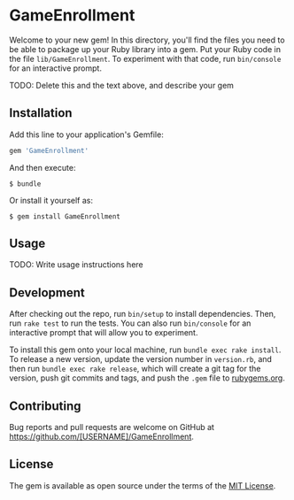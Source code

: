 # GameEnrollment

Welcome to your new gem! In this directory, you'll find the files you need to be able to package up your Ruby library into a gem. Put your Ruby code in the file `lib/GameEnrollment`. To experiment with that code, run `bin/console` for an interactive prompt.

TODO: Delete this and the text above, and describe your gem

## Installation

Add this line to your application's Gemfile:

```ruby
gem 'GameEnrollment'
```

And then execute:

    $ bundle

Or install it yourself as:

    $ gem install GameEnrollment

## Usage

TODO: Write usage instructions here

## Development

After checking out the repo, run `bin/setup` to install dependencies. Then, run `rake test` to run the tests. You can also run `bin/console` for an interactive prompt that will allow you to experiment.

To install this gem onto your local machine, run `bundle exec rake install`. To release a new version, update the version number in `version.rb`, and then run `bundle exec rake release`, which will create a git tag for the version, push git commits and tags, and push the `.gem` file to [rubygems.org](https://rubygems.org).

## Contributing

Bug reports and pull requests are welcome on GitHub at https://github.com/[USERNAME]/GameEnrollment.

## License

The gem is available as open source under the terms of the [MIT License](http://opensource.org/licenses/MIT).
